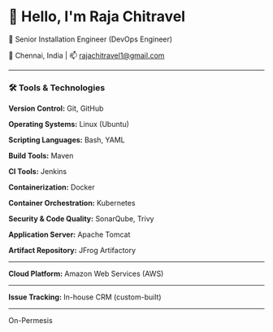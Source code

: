 # 🙏 Hello, I'm Raja Chitravel

🚀 Senior Installation Engineer (DevOps Engineer)
 
📍 Chennai, India | 📫 rajachitravel1@gmail.com  

---

###  🛠️ Tools & Technologies

**Version Control:** Git, GitHub

**Operating Systems:** Linux (Ubuntu)

**Scripting Languages:** Bash, YAML

**Build Tools:** Maven

**CI Tools:** Jenkins

**Containerization:** Docker

**Container Orchestration:** Kubernetes

**Security & Code Quality:** SonarQube, Trivy

**Application Server:** Apache Tomcat

**Artifact Repository:** JFrog Artifactory

---

**Cloud Platform:** Amazon Web Services (AWS)

---

**Issue Tracking:** In-house CRM (custom-built)

---

On-Permesis

